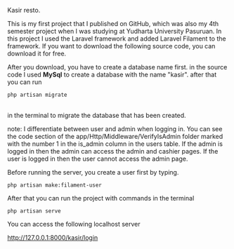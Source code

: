 <p>Kasir resto.</p>
This is my first project that I published on GitHub, which was also my 4th semester project when I was studying at Yudharta University Pasuruan. In this project I used the Laravel framework and added Laravel Filament to the framework. If you want to download the following source code, you can download it for free.

After you download, you have to create a database name first. in the source code I used **MySql** to create a database with the name "kasir".
after that you can run 

`php artisan migrate`

<br>in the terminal to migrate the database that has been created.</br>

note:
I differentiate between user and admin when logging in. You can see the code section of the app/Http/Middleware/VerifyIsAdmin folder marked with the number 1 in the is_admin column in the users table. If the admin is logged in then the admin can access the admin and cashier pages. If the user is logged in then the user cannot access the admin page.

Before running the server, you create a user first by typing.

`php artisan make:filament-user`

After that you can run the project with commands in the terminal

`php artisan serve`

You can access the following localhost server

http://127.0.0.1:8000/kasir/login
